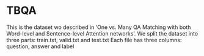 # TBQA
This is the dataset wo described in ‘One vs. Many QA Matching with both Word-level and Sentence-level Attention networks’.
We split the dataset into three parts: train.txt, valid.txt and test.txt
Each file has three columns: question, answer and label
